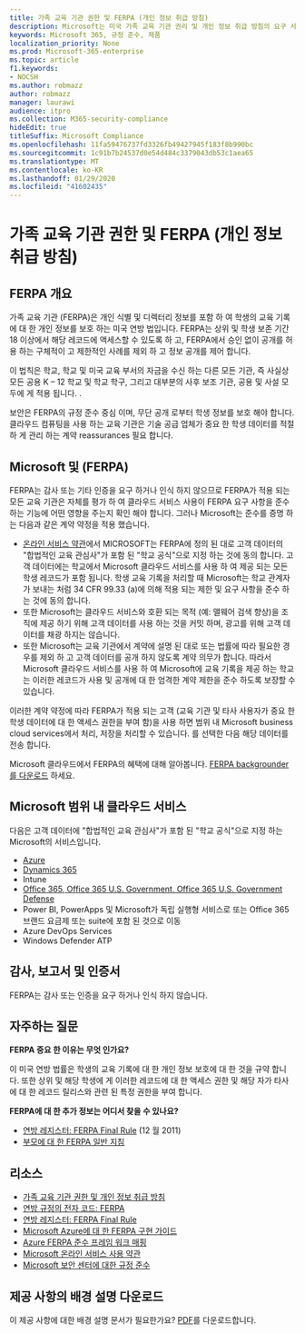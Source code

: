 ```yaml
---
title: 가족 교육 기관 권한 및 FERPA (개인 정보 취급 방침)
description: Microsoft는 미국 가족 교육 기관 권리 및 개인 정보 취급 방침의 요구 사항을 충족 합니다.
keywords: Microsoft 365, 규정 준수, 제품
localization_priority: None
ms.prod: Microsoft-365-enterprise
ms.topic: article
f1.keywords:
- NOCSH
ms.author: robmazz
author: robmazz
manager: laurawi
audience: itpro
ms.collection: M365-security-compliance
hideEdit: true
titleSuffix: Microsoft Compliance
ms.openlocfilehash: 11fa59476737fd3326fb49427945f183f8b990bc
ms.sourcegitcommit: 1c91b7b24537d0e54d484c3379043db53c1aea65
ms.translationtype: MT
ms.contentlocale: ko-KR
ms.lasthandoff: 01/29/2020
ms.locfileid: "41602435"
---
```

# <a name="family-educational-rights-and-privacy-act-ferpa"></a>가족 교육 기관 권한 및 FERPA (개인 정보 취급 방침)

## <a name="ferpa-overview"></a>FERPA 개요

가족 교육 기관 (FERPA)은 개인 식별 및 디렉터리 정보를 포함 하 여 학생의 교육 기록에 대 한 개인 정보를 보호 하는 미국 연방 법입니다. FERPA는 상위 및 학생 보존 기간 18 이상에서 해당 레코드에 액세스할 수 있도록 하 고, FERPA에서 승인 없이 공개를 허용 하는 구체적이 고 제한적인 사례를 제외 하 고 정보 공개를 제어 합니다.

이 법칙은 학교, 학교 및 미국 교육 부서의 자금을 수신 하는 다른 모든 기관, 즉 사실상 모든 공용 K – 12 학교 및 학교 학구, 그리고 대부분의 사후 보조 기관, 공용 및 사설 모두에 게 적용 됩니다. .

보안은 FERPA의 규정 준수 중심 이며, 무단 공개 로부터 학생 정보를 보호 해야 합니다. 클라우드 컴퓨팅을 사용 하는 교육 기관은 기술 공급 업체가 중요 한 학생 데이터를 적절 하 게 관리 하는 계약 reassurances 필요 합니다.

## <a name="microsoft-and-ferpa"></a>Microsoft 및 (FERPA)

FERPA는 감사 또는 기타 인증을 요구 하거나 인식 하지 않으므로 FERPA가 적용 되는 모든 교육 기관은 자체를 평가 하 여 클라우드 서비스 사용이 FERPA 요구 사항을 준수 하는 기능에 어떤 영향을 주는지 확인 해야 합니다. 그러나 Microsoft는 준수를 증명 하는 다음과 같은 계약 약정을 적용 했습니다.

- [온라인 서비스 약관](https://aka.ms/Online-Services-Terms)에서 MICROSOFT는 FERPA에 정의 된 대로 고객 데이터의 "합법적인 교육 관심사"가 포함 된 "학교 공식"으로 지정 하는 것에 동의 합니다. 고객 데이터에는 학교에서 Microsoft 클라우드 서비스를 사용 하 여 제공 되는 모든 학생 레코드가 포함 됩니다. 학생 교육 기록을 처리할 때 Microsoft는 학교 관계자가 보내는 처럼 34 CFR 99.33 (a)에 의해 적용 되는 제한 및 요구 사항을 준수 하는 것에 동의 합니다.
- 또한 Microsoft는 클라우드 서비스와 호환 되는 목적 (예: 맬웨어 검색 향상)을 조직에 제공 하기 위해 고객 데이터를 사용 하는 것을 커밋 하며, 광고를 위해 고객 데이터를 채광 하지는 않습니다.
- 또한 Microsoft는 교육 기관에서 계약에 설명 된 대로 또는 법률에 따라 필요한 경우를 제외 하 고 고객 데이터를 공개 하지 않도록 계약 의무가 합니다. 따라서 Microsoft 클라우드 서비스를 사용 하 여 Microsoft에 교육 기록을 제공 하는 학교는 이러한 레코드가 사용 및 공개에 대 한 엄격한 계약 제한을 준수 하도록 보장할 수 있습니다.

이러한 계약 약정에 따라 FERPA가 적용 되는 고객 (교육 기관 및 타사 사용자가 중요 한 학생 데이터에 대 한 액세스 권한을 부여 함)을 사용 하면 범위 내 Microsoft business cloud services에서 처리, 저장을 처리할 수 있습니다. 를 선택한 다음 해당 데이터를 전송 합니다.

Microsoft 클라우드에서 FERPA의 혜택에 대해 알아봅니다. [FERPA backgrounder를 다운로드](https://aka.ms/ferpa-compliance) 하세요.

## <a name="microsoft-in-scope-cloud-services"></a>Microsoft 범위 내 클라우드 서비스

다음은 고객 데이터에 "합법적인 교육 관심사"가 포함 된 "학교 공식"으로 지정 하는 Microsoft의 서비스입니다.

- [Azure](https://aka.ms/AzureCompliance)
- [Dynamics 365](https://aka.ms/d365-compliance-list)
- Intune
- [Office 365, Office 365 U.S. Government, Office 365 U.S. Government Defense](https://go.microsoft.com/fwlink/p/?LinkID=2077751)
- Power BI, PowerApps 및 Microsoft가 독립 실행형 서비스로 또는 Office 365 브랜드 요금제 또는 suite에 포함 된 것으로 이동
- Azure DevOps Services
- Windows Defender ATP

## <a name="audits-reports-and-certificates"></a>감사, 보고서 및 인증서

FERPA는 감사 또는 인증을 요구 하거나 인식 하지 않습니다.

## <a name="frequently-asked-questions"></a>자주하는 질문

**FERPA 중요 한 이유는 무엇 인가요?**

이 미국 연방 법률은 학생의 교육 기록에 대 한 개인 정보 보호에 대 한 것을 규약 합니다. 또한 상위 및 해당 학생에 게 이러한 레코드에 대 한 액세스 권한 및 해당 자가 타사에 대 한 레코드 릴리스와 관련 된 특정 권한을 부여 합니다.

**FERPA에 대 한 추가 정보는 어디서 찾을 수 있나요?**

- [연방 레지스터: FERPA Final Rule](https://aka.ms/ferpa-reg) (12 월 2011)
- [부모에 대 한 FERPA 일반 지침](https://www2.ed.gov/policy/gen/guid/fpco/ferpa/parents.html)

## <a name="resources"></a>리소스

- [가족 교육 기관 권한 및 개인 정보 취급 방침](https://www.ed.gov/policy/gen/guid/fpco/ferpa/index.html)
- [연방 규정의 전자 코드: FERPA](https://aka.ms/FERPA-GPO)
- [연방 레지스터: FERPA Final Rule](https://aka.ms/ferpa-reg)
- [Microsoft Azure에 대 한 FERPA 구현 가이드](https://aka.ms/azureferpa)
- [Azure FERPA 준수 프레임 워크 매핑](https://aka.ms/AzureFERPAMapping)
- [Microsoft 온라인 서비스 사용 약관](https://aka.ms/Online-Services-Terms)
- [Microsoft 보안 센터에 대한 규정 준수](https://www.microsoft.com/trust-center/compliance/compliance-overview)

## <a name="download-the-offering-backgrounder"></a>제공 사항의 배경 설명 다운로드

이 제공 사항에 대한 배경 설명 문서가 필요한가요? [PDF](https://download.microsoft.com/download/2/8/3/2839FB21-353E-472E-BE57-883EC9C6185F/FERPA_Compliance_Backgrounder.pdf)를 다운로드합니다.
